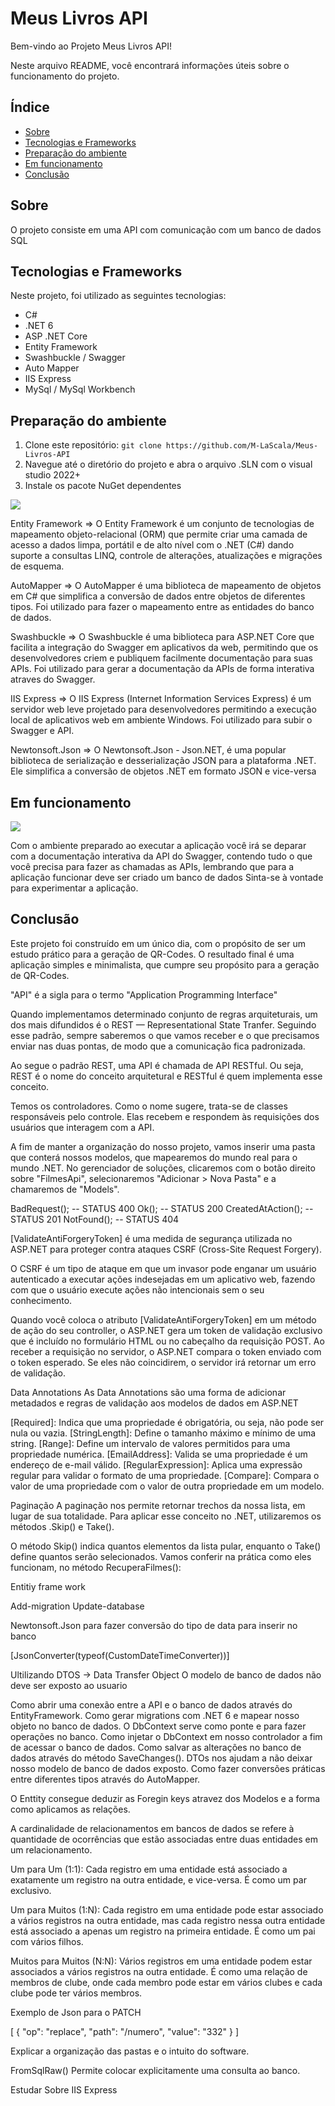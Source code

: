 # Meus Livros API

Bem-vindo ao Projeto Meus Livros API! 

Neste arquivo README, você encontrará informações úteis sobre o funcionamento do projeto.

## Índice

- [Sobre](#sobre)
- [Tecnologias e Frameworks](#tecnologias-e-frameworks)
- [Preparação do ambiente](#preparação-do-ambiente)
- [Em funcionamento](#em-funcionamento)
- [Conclusão](#conclusão)

## Sobre

O projeto consiste em uma API com comunicação com um banco de dados SQL

## Tecnologias e Frameworks 

Neste projeto, foi utilizado as seguintes tecnologias:

- C# 
- .NET 6
- ASP .NET Core
- Entity Framework
- Swashbuckle / Swagger
- Auto Mapper
- IIS Express
- MySql / MySql Workbench

## Preparação do ambiente

1. Clone este repositório: `git clone https://github.com/M-LaScala/Meus-Livros-API`
2. Navegue até o diretório do projeto e abra o arquivo .SLN com o visual studio 2022+
3. Instale os pacote NuGet dependentes

![](./Assets/NuGet.png)

Entity Framework => O Entity Framework é um conjunto de tecnologias de mapeamento objeto-relacional (ORM) que permite criar uma camada de acesso a dados limpa, portátil e de alto nível com o .NET (C#) dando suporte a consultas LINQ, controle de alterações, atualizações e migrações de esquema.

AutoMapper => O AutoMapper é uma biblioteca de mapeamento de objetos em C# que simplifica a conversão de dados entre objetos de diferentes tipos.
Foi utilizado para fazer o mapeamento entre as entidades do banco de dados.

Swashbuckle => O Swashbuckle é uma biblioteca para ASP.NET Core que facilita a integração do Swagger em aplicativos da web, permitindo que os desenvolvedores criem e publiquem facilmente documentação para suas APIs.
Foi utilizado para gerar a documentação da APIs de forma interativa atraves do Swagger.

IIS Express => O IIS Express (Internet Information Services Express) é um servidor web leve projetado para desenvolvedores permitindo a execução local de aplicativos web em ambiente Windows.
Foi utilizado para subir o Swagger e API.

Newtonsoft.Json => O Newtonsoft.Json - Json.NET, é uma popular biblioteca de serialização e desserialização JSON para a plataforma .NET. Ele simplifica a conversão de objetos .NET em formato JSON e vice-versa

## Em funcionamento

![](./Assets/Swagger.png)

Com o ambiente preparado ao executar a aplicação você irá se deparar com a documentação interativa da API do Swagger, contendo tudo o que você precisa para fazer as chamadas as APIs, lembrando que para a aplicação funcionar deve ser criado um banco de dados 
Sinta-se à vontade para experimentar a aplicação.

## Conclusão

Este projeto foi construído em um único dia, com o propósito de ser um estudo prático para a geração de QR-Codes.
O resultado final é uma aplicação simples e minimalista, que cumpre seu propósito para a geração de QR-Codes.

 "API" é a sigla para o termo "Application Programming Interface"

Quando implementamos determinado conjunto de regras arquiteturais, um dos mais difundidos é o REST — Representational State Tranfer. Seguindo esse padrão, sempre saberemos o que vamos receber e o que precisamos enviar nas duas pontas, de modo que a comunicação fica padronizada.

Ao segue o padrão REST, uma API é chamada de API RESTful. Ou seja, REST é o nome do conceito arquitetural e RESTful é quem implementa esse conceito.

Temos os controladores. Como o nome sugere, trata-se de classes responsáveis pelo controle. Elas recebem e respondem às requisições dos usuários que interagem com a API.

A fim de manter a organização do nosso projeto, vamos inserir uma pasta que conterá nossos modelos, que mapearemos do mundo real para o mundo .NET. No gerenciador de soluções, clicaremos com o botão direito sobre "FilmesApi", selecionaremos "Adicionar > Nova Pasta" e a chamaremos de "Models".

BadRequest(); -- STATUS 400
Ok(); -- STATUS 200
CreatedAtAction(); -- STATUS 201
NotFound(); -- STATUS 404

[ValidateAntiForgeryToken] é uma medida de segurança utilizada no ASP.NET para proteger contra ataques CSRF (Cross-Site Request Forgery).

O CSRF é um tipo de ataque em que um invasor pode enganar um usuário autenticado a executar ações indesejadas em um aplicativo web, fazendo com que o usuário execute ações não intencionais sem o seu conhecimento.

Quando você coloca o atributo [ValidateAntiForgeryToken] em um método de ação do seu controller, o ASP.NET gera um token de validação exclusivo que é incluído no formulário HTML ou no cabeçalho da requisição POST. Ao receber a requisição no servidor, o ASP.NET compara o token enviado com o token esperado. Se eles não coincidirem, o servidor irá retornar um erro de validação.

Data Annotations As Data Annotations são uma forma de adicionar metadados e regras de validação aos modelos de dados em ASP.NET

[Required]: Indica que uma propriedade é obrigatória, ou seja, não pode ser nula ou vazia.
[StringLength]: Define o tamanho máximo e mínimo de uma string.
[Range]: Define um intervalo de valores permitidos para uma propriedade numérica.
[EmailAddress]: Valida se uma propriedade é um endereço de e-mail válido.
[RegularExpression]: Aplica uma expressão regular para validar o formato de uma propriedade.
[Compare]: Compara o valor de uma propriedade com o valor de outra propriedade em um modelo.

Paginação
A paginação nos permite retornar trechos da nossa lista, em lugar de sua totalidade. Para aplicar esse conceito no .NET, utilizaremos os métodos .Skip() e Take().

O método Skip() indica quantos elementos da lista pular, enquanto o Take() define quantos serão selecionados. Vamos conferir na prática como eles funcionam, no método RecuperaFilmes():

Entitiy frame work

Add-migration
Update-database

Newtonsoft.Json 
para fazer conversão do tipo de data para inserir no banco

[JsonConverter(typeof(CustomDateTimeConverter))]

Ultilizando DTOS -> Data Transfer Object
O modelo de banco de dados não deve ser exposto ao usuario

Como abrir uma conexão entre a API e o banco de dados através do EntityFramework.
Como gerar migrations com .NET 6 e mapear nosso objeto no banco de dados.
O DbContext serve como ponte e para fazer operações no banco.
Como injetar o DbContext em nosso controlador a fim de acessar o banco de dados.
Como salvar as alterações no banco de dados através do método SaveChanges().
DTOs nos ajudam a não deixar nosso modelo de banco de dados exposto.
Como fazer conversões práticas entre diferentes tipos através do AutoMapper.

O Enttity consegue deduzir as Foregin keys atravez dos Modelos e a forma como aplicamos as relações.

A cardinalidade de relacionamentos em bancos de dados se refere à quantidade de ocorrências que estão associadas entre duas entidades em um relacionamento.

Um para Um (1:1):
Cada registro em uma entidade está associado a exatamente um registro na outra entidade, e vice-versa. 
É como um par exclusivo.

Um para Muitos (1:N):
Cada registro em uma entidade pode estar associado a vários registros na outra entidade,
mas cada registro nessa outra entidade está associado a apenas um registro na primeira entidade. 
É como um pai com vários filhos.

Muitos para Muitos (N:N):
Vários registros em uma entidade podem estar associados a vários registros na outra entidade. 
É como uma relação de membros de clube, 
onde cada membro pode estar em vários clubes e cada clube pode ter vários membros.

Exemplo de Json para o PATCH

[
    {
        "op": "replace",
        "path": "/numero",
        "value": "332"
    }
]

Explicar a organização das pastas e o intuito do software.

FromSqlRaw() Permite colocar explicitamente uma consulta ao banco.

Estudar Sobre IIS Express
